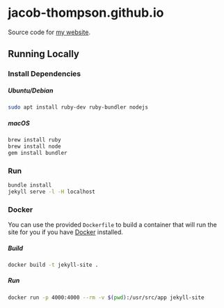 # jacob-thompson.github.io

Source code for [my website](https://jacob-thompson.github.io).

## Running Locally

### Install Dependencies

##### Ubuntu/Debian
```bash
sudo apt install ruby-dev ruby-bundler nodejs
```

##### macOS
```bash
brew install ruby
brew install node
gem install bundler
```

### Run

```bash
bundle install
jekyll serve -l -H localhost
```

### Docker

You can use the provided `Dockerfile` to build a container that will run the site for you if you have [Docker](https://www.docker.com/) installed.

##### Build
```bash
docker build -t jekyll-site .
```

##### Run
```bash
docker run -p 4000:4000 --rm -v $(pwd):/usr/src/app jekyll-site
```
